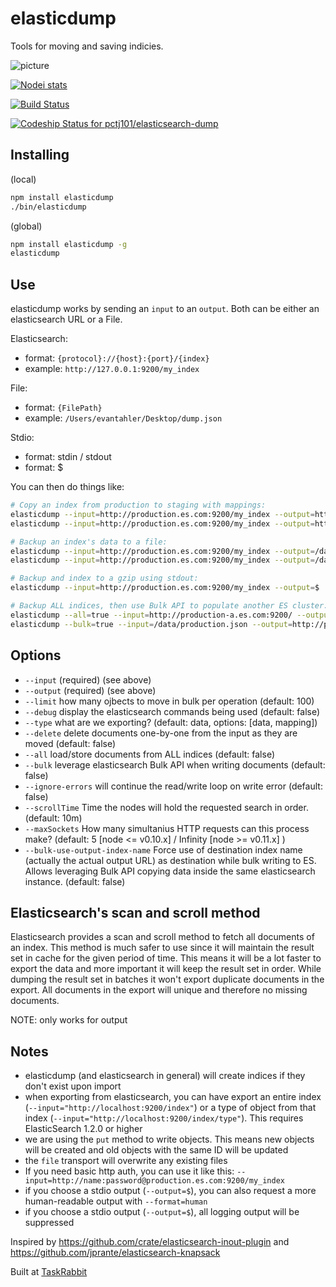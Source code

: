 elasticdump
==================

Tools for moving and saving indicies.

![picture](https://raw.github.com/taskrabbit/elasticsearch-dump/master/elasticdump.jpg)

[![Nodei stats](https://nodei.co/npm/elasticdump.png?downloads=true)](https://npmjs.org/package/elasticdump)

[![Build Status](https://secure.travis-ci.org/taskrabbit/elasticsearch-dump.png?branch=master)](http://travis-ci.org/taskrabbit/elasticsearch-dump)

[ ![Codeship Status for pctj101/elasticsearch-dump](https://www.codeship.io/projects/ad5167f0-0425-0132-4808-06cd9fe8c123/status)](https://www.codeship.io/projects/30592)

## Installing

(local)
```bash
npm install elasticdump
./bin/elasticdump
```

(global)
```bash
npm install elasticdump -g
elasticdump
```

## Use

elasticdump works by sending an `input` to an `output`.  Both can be either an elasticsearch URL or a File.

Elasticsearch:
- format:  `{protocol}://{host}:{port}/{index}`
- example: `http://127.0.0.1:9200/my_index`

File:
- format:  `{FilePath}`
- example: `/Users/evantahler/Desktop/dump.json`

Stdio:
- format: stdin / stdout
- format: $

You can then do things like:

```bash
# Copy an index from production to staging with mappings:
elasticdump --input=http://production.es.com:9200/my_index --output=http://staging.es.com:9200/my_index --type=mapping
elasticdump --input=http://production.es.com:9200/my_index --output=http://staging.es.com:9200/my_index --type=data

# Backup an index's data to a file:
elasticdump --input=http://production.es.com:9200/my_index --output=/data/my_index_mapping.json --type=mapping
elasticdump --input=http://production.es.com:9200/my_index --output=/data/my_index.json --type=data

# Backup and index to a gzip using stdout:
elasticdump --input=http://production.es.com:9200/my_index --output=$ | gzip > /data/my_index.json.gz

# Backup ALL indices, then use Bulk API to populate another ES cluster:
elasticdump --all=true --input=http://production-a.es.com:9200/ --output=/data/production.json
elasticdump --bulk=true --input=/data/production.json --output=http://production-b.es.com:9200/
```

## Options

- `--input` (required) (see above)
- `--output` (required) (see above)
- `--limit` how many ojbects to move in bulk per operation (default: 100)
- `--debug` display the elasticsearch commands being used (default: false)
- `--type` what are we exporting? (default: data, options: [data, mapping])
- `--delete` delete documents one-by-one from the input as they are moved (default: false)
- `--all` load/store documents from ALL indices (default: false)
- `--bulk` leverage elasticsearch Bulk API when writing documents (default: false)
- `--ignore-errors` will continue the read/write loop on write error (default: false)
- `--scrollTime` Time the nodes will hold the requested search in order. (default: 10m)
- `--maxSockets` How many simultanius HTTP requests can this process make? (default: 5 [node <= v0.10.x] / Infinity [node >= v0.11.x] )
- `--bulk-use-output-index-name` Force use of destination index name (actually the actual output URL) as destination while bulk writing to ES. Allows leveraging  Bulk API copying data inside the same elasticsearch instance. (default: false)

## Elasticsearch's scan and scroll method
Elasticsearch provides a scan and scroll method to fetch all documents of an index. This method is much safer to use since
it will maintain the result set in cache for the given period of time. This means it will be a lot faster to export the data
and more important it will keep the result set in order. While dumping the result set in batches it won't export duplicate
documents in the export. All documents in the export will unique and therefore no missing documents.

NOTE: only works for output

## Notes

- elasticdump (and elasticsearch in general) will create indices if they don't exist upon import
- when exporting from elasticsearch, you can have export an entire index (`--input="http://localhost:9200/index"`) or a type of object from that index (`--input="http://localhost:9200/index/type"`).  This requires ElasticSearch 1.2.0 or higher
- we are using the `put` method to write objects.  This means new objects will be created and old objects with the same ID will be updated
- the `file` transport will overwrite any existing files
- If you need basic http auth, you can use it like this: `--input=http://name:password@production.es.com:9200/my_index`
- if you choose a stdio output (`--output=$`), you can also request a more human-readable output with `--format=human`
- if you choose a stdio output (`--output=$`), all logging output will be suppressed

Inspired by https://github.com/crate/elasticsearch-inout-plugin and https://github.com/jprante/elasticsearch-knapsack

Built at [TaskRabbit](https://www.taskrabbit.com)
